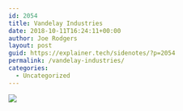 ```yaml
---
id: 2054
title: Vandelay Industries
date: 2018-10-11T16:24:11+00:00
author: Joe Rodgers
layout: post
guid: https://explainer.tech/sidenotes/?p=2054
permalink: /vandelay-industries/
categories:
  - Uncategorized
---
```

<img class="posthaven-gallery-image" src="https://i1.wp.com/phaven-prod.s3.amazonaws.com/files/image_part/asset/2149542/e1vhbPuFRbTQoNLfBZzSSeUUTBA/medium_2018_Oct_11_18-29-18_2.png?resize=800%2C1721&#038;ssl=1" data-posthaven-state="processed" data-medium-src="https://i1.wp.com/phaven-prod.s3.amazonaws.com/files/image_part/asset/2149542/e1vhbPuFRbTQoNLfBZzSSeUUTBA/medium_2018_Oct_11_18-29-18_2.png?resize=800%2C1721&#038;ssl=1" data-medium-width="800" data-medium-height="1721" data-large-src="https://phaven-prod.s3.amazonaws.com/files/image_part/asset/2149542/e1vhbPuFRbTQoNLfBZzSSeUUTBA/large_2018_Oct_11_18-29-18_2.png" data-large-width="1200" data-large-height="2581" data-thumb-src="https://phaven-prod.s3.amazonaws.com/files/image_part/asset/2149542/e1vhbPuFRbTQoNLfBZzSSeUUTBA/thumb_2018_Oct_11_18-29-18_2.png" data-thumb-width="200" data-thumb-height="200" data-xlarge-src="https://phaven-prod.s3.amazonaws.com/files/image_part/asset/2149542/e1vhbPuFRbTQoNLfBZzSSeUUTBA/xlarge_2018_Oct_11_18-29-18_2.png" data-xlarge-width="1440" data-xlarge-height="3097" data-orig-src="https://phaven-prod.s3.amazonaws.com/files/image_part/asset/2149542/e1vhbPuFRbTQoNLfBZzSSeUUTBA/2018_Oct_11_18-29-18_2.png" data-orig-width="1440" data-orig-height="3097" data-posthaven-id="2149542" data-recalc-dims="1" />